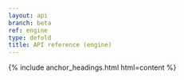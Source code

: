 ```yaml
---
layout: api
branch: beta
ref: engine
type: defold
title: API reference (engine)
---
```

{% include anchor_headings.html html=content %}